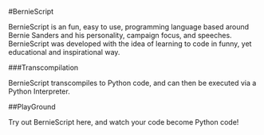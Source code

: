 #BernieScript

BernieScript is an fun, easy to use, programming language based around Bernie Sanders and his personality, campaign focus, and speeches. BernieScript was developed with the idea of learning to code in funny, yet educational and inspirational way.


###Transcompilation

BernieScript transcompiles to Python code, and can then be executed via a Python Interpreter.

##PlayGround

Try out BernieScript here, and watch your code become Python code!